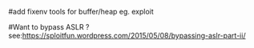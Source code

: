 #add fixenv tools for buffer/heap eg. exploit

#Want to bypass ASLR ?
see:https://sploitfun.wordpress.com/2015/05/08/bypassing-aslr-part-ii/
